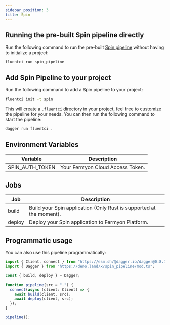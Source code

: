 ```yaml
---
sidebar_position: 3
title: Spin
---
```



## Running the pre-built Spin pipeline directly

Run the following command to run the pre-built [Spin pipeline](https://github.com/fluent-ci-templates/spin-pipeline) without having to initialize a project:

```bash
fluentci run spin_pipeline
```

## Add Spin Pipeline to your project

Run the following command to add a Spin pipeline to your project:

```bash
fluentci init -t spin
```

This will create a `.fluentci` directory in your project, feel free to customize the pipeline for your needs.
You can then run the following command to start the pipeline:

```bash
dagger run fluentci .
```

## Environment Variables

| Variable        | Description                      |
|-----------------|----------------------------------|
| SPIN_AUTH_TOKEN | Your Fermyon Cloud Access Token. |


## Jobs

| Job     | Description                                                         |
|---------|---------------------------------------------------------------------|
| build   | Build your Spin application (Only Rust is supported at the moment). |
| deploy  | Deploy your Spin application to Fermyon Platform.                   |

## Programmatic usage

You can also use this pipeline programmatically:

```typescript
import { Client, connect } from "https://esm.sh/@dagger.io/dagger@0.8.1";
import { Dagger } from "https://deno.land/x/spin_pipeline/mod.ts";

const { build, deploy } = Dagger;

function pipeline(src = ".") {
  connect(async (client: Client) => {
    await build(client, src);
    await deploy(client, src);
  });
}

pipeline();

```